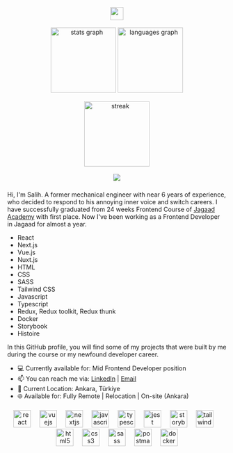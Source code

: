 <div align="center">
  <img height="30" src="https://readme-typing-svg.demolab.com?font=Fira+Code&weight=500&size=25&duration=2500&pause=6500&color=255FA9&vCenter=true&width=435&height=30&lines=Salih+-+Frontend+Developer+%F0%9F%91%8B"  />
</div>
<br/>
<div align="center">
  <img src="https://github-readme-stats-sigma-five.vercel.app/api?username=zorro-ftw&hide_title=false&card_width=320&hide_rank=false&show_icons=true&include_all_commits=true&count_private=true&disable_animations=false&theme=dracula&locale=en&hide_border=false" height="150" alt="stats graph"  />
  <img src="https://github-readme-stats-sigma-five.vercel.app/api/top-langs?username=zorro-ftw&locale=en&hide_title=false&layout=compact&card_width=320&langs_count=5&theme=dracula&hide_border=false&hide=dart" height="150" alt="languages graph"  />
</div>
<br />

<div align="center">
  <img src="https://streak-stats.demolab.com?user=zorro-ftw&theme=radical&hide_border=true" height="150" alt="streak" />
</div>


<br />

<div align="center">
  <img src="https://api.visitorbadge.io/api/visitors?path=github.com%2Fzorro-ftw&countColor=%23263759" />
</div>

###

Hi, I'm Salih. A former mechanical engineer with near 6 years of experience, who decided to respond to his annoying inner voice and switch careers. I have successfully graduated from 24 weeks Frontend Course of [Jagaad Academy](https://academy.jagaad.com/) with first place. Now I've been working as a Frontend Developer in Jagaad for almost a year.

* React
* Next.js
* Vue.js
* Nuxt.js
* HTML
* CSS
* SASS
* Tailwind CSS
* Javascript
* Typescript
* Redux, Redux toolkit, Redux thunk
* Docker
* Storybook
* Histoire

In this GitHub profile, you will find some of my projects that were built by me during the course or my newfound developer career.

* 💻 Currently available for: Mid Frontend Developer position
* 📫 You can reach me via: [LinkedIn](https://www.linkedin.com/in/zorersalih/) | [Email](mailto:zorer.salih@gmail.com)
* 📍 Current Location: Ankara, Türkiye
* 🌐 Available for: Fully Remote | Relocation | On-site (Ankara)

###

<div align="center">
  <img src="https://cdn.jsdelivr.net/gh/devicons/devicon/icons/react/react-original.svg" height="40" alt="react logo"  />
  <img width="12" />
  <img src="https://cdn.jsdelivr.net/gh/devicons/devicon/icons/vuejs/vuejs-original.svg" height="40" alt="vuejs logo"  />
  <img width="12" />
  <img src="https://cdn.jsdelivr.net/gh/devicons/devicon/icons/nextjs/nextjs-original.svg" height="40" alt="nextjs logo"  />
  <img width="12" />
  <img src="https://cdn.jsdelivr.net/gh/devicons/devicon/icons/javascript/javascript-original.svg" height="40" alt="javascript logo"  />
  <img width="12" />
  <img src="https://cdn.jsdelivr.net/gh/devicons/devicon/icons/typescript/typescript-original.svg" height="40" alt="typescript logo"  />
  <img width="12" />
  <img src="https://cdn.jsdelivr.net/gh/devicons/devicon/icons/jest/jest-plain.svg" height="40" alt="jest logo"  />
  <img width="12" />
  <img src="https://cdn.jsdelivr.net/gh/devicons/devicon/icons/storybook/storybook-original.svg" height="40" alt="storybook logo"  />
  <img width="12" />
  <img src="https://skillicons.dev/icons?i=tailwind" height="40" alt="tailwindcss logo"  />
  <img width="12" />
  <img src="https://cdn.simpleicons.org/html5/E34F26" height="40" alt="html5 logo"  />
  <img width="12" />
  <img src="https://cdn.simpleicons.org/css3/1572B6" height="40" alt="css3 logo"  />
  <img width="12" />
  <img src="https://cdn.simpleicons.org/sass/CC6699" height="40" alt="sass logo"  />
  <img width="12" />
  <img src="https://cdn.simpleicons.org/postman/FF6C37" height="40" alt="postman logo"  />
  <img width="12" />
  <img src="https://cdn.simpleicons.org/docker/2496ED" height="40" alt="docker logo"  />
</div>

###
